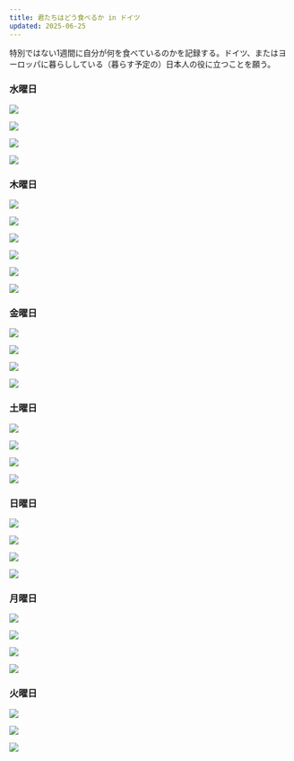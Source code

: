 ```yaml
---
title: 君たちはどう食べるか in ドイツ
updated: 2025-06-25
---
```


特別ではない1週間に自分が何を食べているのかを記録する。ドイツ、またはヨーロッパに暮らししている（暮らす予定の）日本人の役に立つことを願う。

### 水曜日

![](https://i.imgur.com/oG0ppn2.jpeg)

![](https://i.imgur.com/Kt4D1wU.jpeg)

![](https://i.imgur.com/iHMwGLr.jpeg)

![](https://i.imgur.com/lZT2GaO.jpeg)


### 木曜日

![](https://i.imgur.com/JcJO7Z7.jpeg)

![](https://i.imgur.com/axvK75g.jpeg)

![](https://i.imgur.com/RcefvHw.jpeg)

![](https://i.imgur.com/SBrgRP7.jpeg)

![](https://i.imgur.com/eb8oymH.jpeg)

![](https://i.imgur.com/G4Mbxo9.jpeg)

### 金曜日

![](https://i.imgur.com/UIXZ7JF.jpeg)

![](https://i.imgur.com/zcddBgq.jpeg)

![](https://i.imgur.com/BOLrs9P.jpeg)

![](https://i.imgur.com/DKBLwas.jpeg)


### 土曜日

![](https://i.imgur.com/17iZCiX.jpeg)

![](https://i.imgur.com/hkBsmny.jpeg)

![](https://i.imgur.com/pQ8rjOF.jpeg)

![](https://i.imgur.com/D1cvasu.jpeg)



### 日曜日

![](https://i.imgur.com/P63Bj4h.jpeg)

![](https://i.imgur.com/21xBnyW.jpeg)

![](https://i.imgur.com/4UoODlH.jpeg)

![](https://i.imgur.com/c0RH9oe.jpeg)


### 月曜日

![](https://i.imgur.com/bR4G0vE.jpeg)

![](https://i.imgur.com/Mnszk3a.jpeg)

![](https://i.imgur.com/N570X6i.jpeg)

![](https://i.imgur.com/BO371S2.jpeg)


### 火曜日

![](https://i.imgur.com/ZKi4PyT.jpeg)

![](https://i.imgur.com/ksStdH3.jpeg)

![](https://i.imgur.com/i5H0R7S.jpeg)
